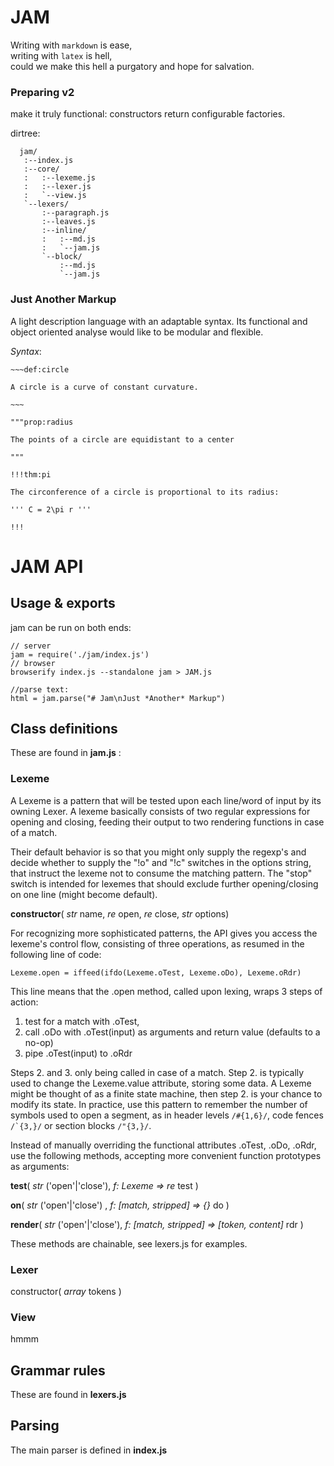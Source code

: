# JAM 

Writing with `markdown` is ease,  
writing with `latex` is hell,   
could we make this hell a purgatory and hope for salvation.   

### Preparing v2

make it truly functional: constructors return configurable factories.

dirtree:
```
  jam/
   :--index.js
   :--core/
   :   :--lexeme.js
   :   :--lexer.js
   :   `--view.js
   `--lexers/
       :--paragraph.js
       :--leaves.js
       :--inline/
       :   :--md.js
       :   `--jam.js
       `--block/
           :--md.js
           `--jam.js
```

### Just Another Markup

A light description language with an adaptable syntax.
Its functional and object oriented analyse would like to be modular and flexible.

*Syntax*:

```
~~~def:circle

A circle is a curve of constant curvature.

~~~

"""prop:radius

The points of a circle are equidistant to a center

"""

!!!thm:pi

The circonference of a circle is proportional to its radius:

''' C = 2\pi r '''

!!!

```
# JAM API

## Usage & exports

jam can be run on both ends:
```
// server
jam = require('./jam/index.js')
// browser
browserify index.js --standalone jam > JAM.js 

//parse text:
html = jam.parse("# Jam\nJust *Another* Markup")
```

## Class definitions

These are found in **jam.js** : 

### Lexeme

A Lexeme is a pattern that will be tested upon each line/word of input by its owning Lexer.
A lexeme basically consists of two regular expressions for opening and closing, 
feeding their output to two rendering functions in case of a match.

Their default behavior is so that you might only supply the regexp's and decide 
whether to supply the "!o" and "!c" switches in the options string,
that instruct the lexeme not to consume the matching pattern. 
The "stop" switch is intended for lexemes that should exclude 
further opening/closing on one line (might become default).

**constructor**( *str* name, *re* open, *re* close, *str* options)

For recognizing more sophisticated patterns, 
the API gives you access the lexeme's control flow, consisting of three operations,
as resumed in the following line of code:

``` 
Lexeme.open = iffeed(ifdo(Lexeme.oTest, Lexeme.oDo), Lexeme.oRdr)
```
This line means that the .open method, called upon lexing, wraps 3 steps of action:

1. test for a match with .oTest,
2. call .oDo with .oTest(input) as arguments and return value (defaults to a no-op)
3. pipe .oTest(input) to  .oRdr 

Steps 2. and 3. only being called in case of a match.
Step 2. is typically used to change the Lexeme.value attribute, storing some data.
A Lexeme might be thought of as a finite state machine,
then step 2. is your chance to modify its state. 
In practice, use this pattern to remember the number of symbols used to open a segment,
as in header levels `/#{1,6}/`, code fences ``/`{3,}/`` or section blocks `/"{3,}/`.


Instead of manually overriding the functional attributes .oTest, .oDo, .oRdr, 
use the following methods, accepting more convenient function prototypes as arguments: 
 
**test**( *str* ('open'|'close'), *f: Lexeme => re* test )

**on**( *str* ('open'|'close') , *f: [match, stripped] => {}* do )

**render**( *str* ('open'|'close'), *f: [match, stripped] => [token, content]* rdr )

These methods are chainable, see lexers.js for examples.


### Lexer

constructor( *array* tokens )

### View 

hmmm


## Grammar rules

These are found in **lexers.js**

## Parsing

The main parser is defined in **index.js**


 
